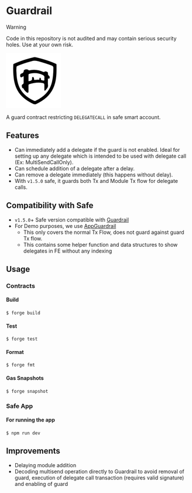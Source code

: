 # Guardrail

> [!WARNING]
> Code in this repository is not audited and may contain serious security holes. Use at your own risk.

![Guardrail](./guardrail-app/public/guardrail.png)

A guard contract restricting `DELEGATECALL` in safe smart account.

## Features

- Can immediately add a delegate if the guard is not enabled. Ideal for setting up any delegate which is intended to be used with delegate call (Ex: MultiSendCallOnly).
- Can schedule addition of a delegate after a delay.
- Can remove a delegate immediately (this happens without delay).
- With `v1.5.0` safe, it guards both Tx and Module Tx flow for delegate calls.

## Compatibility with Safe

- `v1.5.0`+ Safe version compatible with [Guardrail](./src/Guardrail.sol)
- For Demo purposes, we use [AppGuardrail](./src/test/AppGuardrail.sol)
    - This only covers the normal Tx Flow, does not guard against guard Tx flow.
    - This contains some helper function and data structures to show delegates in FE without any indexing

## Usage

### Contracts

#### Build

```shell
$ forge build
```

#### Test

```shell
$ forge test
```

#### Format

```shell
$ forge fmt
```

#### Gas Snapshots

```shell
$ forge snapshot
```

### Safe App

#### For running the app

```shell
$ npm run dev
```

## Improvements

- Delaying module addition
- Decoding multisend operation directly to Guardrail to avoid removal of guard, execution of delegate call transaction (requires valid signature) and enabling of guard
